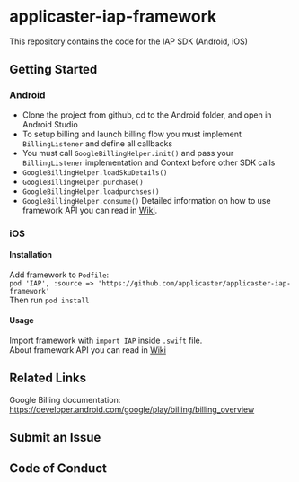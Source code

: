 # applicaster-iap-framework

This repository contains the code for the IAP SDK (Android, iOS)

## Getting Started

### Android

* Clone the project from github, cd to the Android folder, and open in Android Studio
* To setup billing and launch billing flow you must implement `BillingListener` and define all callbacks
* You must call `GoogleBillingHelper.init()` and pass your `BillingListener` implementation and Context before other SDK calls
* `GoogleBillingHelper.loadSkuDetails()`
* `GoogleBillingHelper.purchase()`
* `GoogleBillingHelper.loadpurchses()`
* `GoogleBillingHelper.consume()`
Detailed information on how to use framework API you can read in [Wiki](https://github.com/applicaster/applicaster-iap-framework/wiki).

### iOS

#### Installation

Add framework to `Podfile`:  
`pod 'IAP', :source => 'https://github.com/applicaster/applicaster-iap-framework'`  
Then run `pod install`

#### Usage

Import framework with `import IAP` inside `.swift` file.  
About framework API you can read in [Wiki](https://github.com/applicaster/applicaster-iap-framework/wiki
)

## Related Links

Google Billing documentation: https://developer.android.com/google/play/billing/billing_overview

## Submit an Issue

## Code of Conduct
